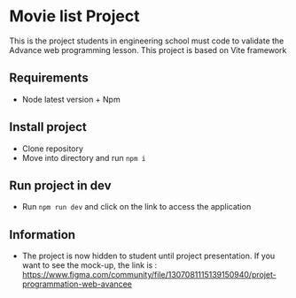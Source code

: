 # Movie list Project

This is the project students in engineering school must code to validate the Advance web programming lesson.
This project is based on Vite framework

## Requirements

- Node latest version + Npm

## Install project

- Clone repository
- Move into directory and run `npm i`

## Run project in dev

- Run `npm run dev` and click on the link to access the application

## Information

- The project is now hidden to student until project presentation. If you want to see the mock-up, the link is : https://www.figma.com/community/file/1307081115139150940/projet-programmation-web-avancee
